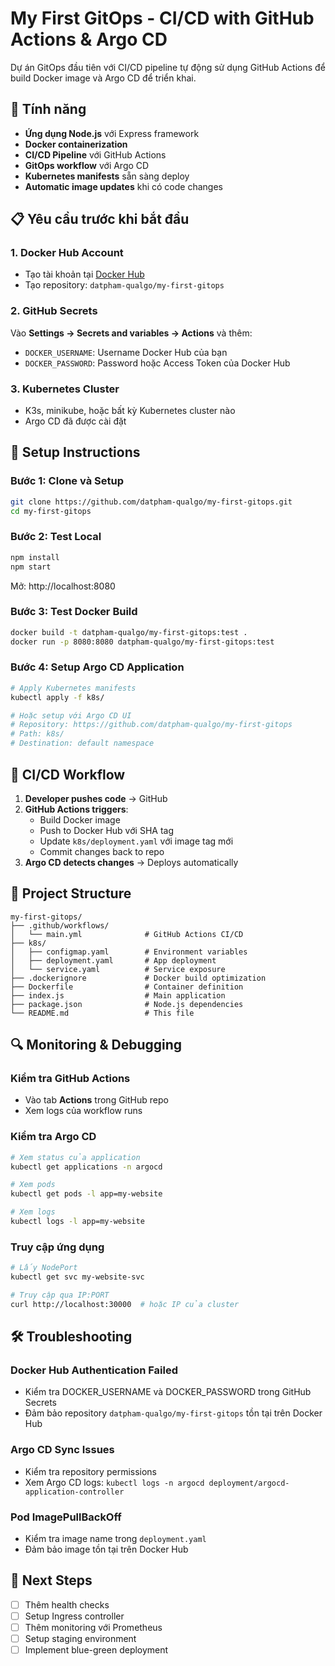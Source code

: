 # My First GitOps - CI/CD with GitHub Actions & Argo CD

Dự án GitOps đầu tiên với CI/CD pipeline tự động sử dụng GitHub Actions để build Docker image và Argo CD để triển khai.

## 🚀 Tính năng

- **Ứng dụng Node.js** với Express framework
- **Docker containerization** 
- **CI/CD Pipeline** với GitHub Actions
- **GitOps workflow** với Argo CD
- **Kubernetes manifests** sẵn sàng deploy
- **Automatic image updates** khi có code changes

## 📋 Yêu cầu trước khi bắt đầu

### 1. Docker Hub Account
- Tạo tài khoản tại [Docker Hub](https://hub.docker.com/)
- Tạo repository: `datpham-qualgo/my-first-gitops`

### 2. GitHub Secrets
Vào **Settings → Secrets and variables → Actions** và thêm:
- `DOCKER_USERNAME`: Username Docker Hub của bạn
- `DOCKER_PASSWORD`: Password hoặc Access Token của Docker Hub

### 3. Kubernetes Cluster
- K3s, minikube, hoặc bất kỳ Kubernetes cluster nào
- Argo CD đã được cài đặt

## 🔧 Setup Instructions

### Bước 1: Clone và Setup
```bash
git clone https://github.com/datpham-qualgo/my-first-gitops.git
cd my-first-gitops
```

### Bước 2: Test Local
```bash
npm install
npm start
```
Mở: http://localhost:8080

### Bước 3: Test Docker Build
```bash
docker build -t datpham-qualgo/my-first-gitops:test .
docker run -p 8080:8080 datpham-qualgo/my-first-gitops:test
```

### Bước 4: Setup Argo CD Application
```bash
# Apply Kubernetes manifests
kubectl apply -f k8s/

# Hoặc setup với Argo CD UI
# Repository: https://github.com/datpham-qualgo/my-first-gitops
# Path: k8s/
# Destination: default namespace
```

## 🔄 CI/CD Workflow

1. **Developer pushes code** → GitHub
2. **GitHub Actions triggers**:
   - Build Docker image
   - Push to Docker Hub với SHA tag
   - Update `k8s/deployment.yaml` với image tag mới
   - Commit changes back to repo
3. **Argo CD detects changes** → Deploys automatically

## 📁 Project Structure

```
my-first-gitops/
├── .github/workflows/
│   └── main.yml              # GitHub Actions CI/CD
├── k8s/
│   ├── configmap.yaml        # Environment variables
│   ├── deployment.yaml       # App deployment
│   └── service.yaml          # Service exposure
├── .dockerignore             # Docker build optimization
├── Dockerfile                # Container definition
├── index.js                  # Main application
├── package.json              # Node.js dependencies
└── README.md                 # This file
```

## 🔍 Monitoring & Debugging

### Kiểm tra GitHub Actions
- Vào tab **Actions** trong GitHub repo
- Xem logs của workflow runs

### Kiểm tra Argo CD
```bash
# Xem status của application
kubectl get applications -n argocd

# Xem pods
kubectl get pods -l app=my-website

# Xem logs
kubectl logs -l app=my-website
```

### Truy cập ứng dụng
```bash
# Lấy NodePort
kubectl get svc my-website-svc

# Truy cập qua IP:PORT
curl http://localhost:30000  # hoặc IP của cluster
```

## 🛠️ Troubleshooting

### Docker Hub Authentication Failed
- Kiểm tra DOCKER_USERNAME và DOCKER_PASSWORD trong GitHub Secrets
- Đảm bảo repository `datpham-qualgo/my-first-gitops` tồn tại trên Docker Hub

### Argo CD Sync Issues
- Kiểm tra repository permissions
- Xem Argo CD logs: `kubectl logs -n argocd deployment/argocd-application-controller`

### Pod ImagePullBackOff
- Kiểm tra image name trong `deployment.yaml`
- Đảm bảo image tồn tại trên Docker Hub

## 🎯 Next Steps

- [ ] Thêm health checks
- [ ] Setup Ingress controller
- [ ] Thêm monitoring với Prometheus
- [ ] Setup staging environment
- [ ] Implement blue-green deployment

